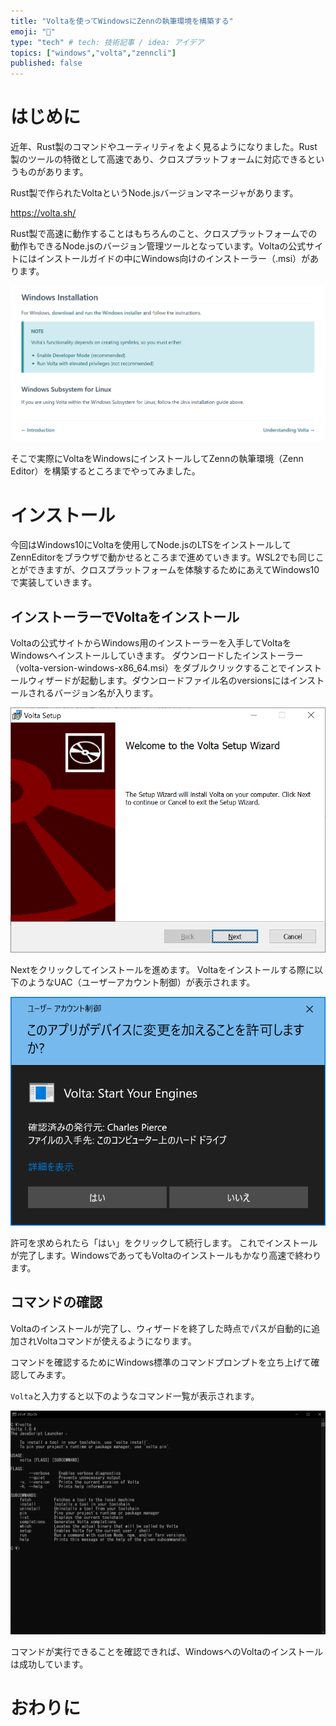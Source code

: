 ```yaml
---
title: "Voltaを使ってWindowsにZennの執筆環境を構築する"
emoji: "🦁"
type: "tech" # tech: 技術記事 / idea: アイデア
topics: ["windows","volta","zenncli"]
published: false
---
```


# はじめに

近年、Rust製のコマンドやユーティリティをよく見るようになりました。Rust製のツールの特徴として高速であり、クロスプラットフォームに対応できるというものがあります。

Rust製で作られたVoltaというNode.jsバージョンマネージャがあります。

https://volta.sh/

Rust製で高速に動作することはもちろんのこと、クロスプラットフォームでの動作もできるNode.jsのバージョン管理ツールとなっています。Voltaの公式サイトにはインストールガイドの中にWindows向けのインストーラー（.msi）があります。

![Windows用インストールガイドの画像](/images/win-zennenv-with-volta/image01.png)

そこで実際にVoltaをWindowsにインストールしてZennの執筆環境（Zenn Editor）を構築するところまでやってみました。

# インストール

今回はWindows10にVoltaを使用してNode.jsのLTSをインストールしてZennEditorをブラウザで動かせるところまで進めていきます。WSL2でも同じことができますが、クロスプラットフォームを体験するためにあえてWindows10で実装していきます。

## インストーラーでVoltaをインストール

Voltaの公式サイトからWindows用のインストーラーを入手してVoltaをWindowsへインストールしていきます。
ダウンロードしたインストーラー（volta-version-windows-x86_64.msi）をダブルクリックすることでインストールウィザードが起動します。ダウンロードファイル名のversionsにはインストールされるバージョン名が入ります。

![Voltaインストールウィザードの画像](/images/win-zennenv-with-volta/image02.png)

Nextをクリックしてインストールを進めます。
Voltaをインストールする際に以下のようなUAC（ユーザーアカウント制御）が表示されます。

![ユーザーアカウント制御の画像](/images/win-zennenv-with-volta/image03.png)

許可を求められたら「はい」をクリックして続行します。
これでインストールが完了します。WindowsであってもVoltaのインストールもかなり高速で終わります。

## コマンドの確認

Voltaのインストールが完了し、ウィザードを終了した時点でパスが自動的に追加されVoltaコマンドが使えるようになります。

コマンドを確認するためにWindows標準のコマンドプロンプトを立ち上げて確認してみます。

`Volta`と入力すると以下のようなコマンド一覧が表示されます。

![Voltaコマンドの確認画像](/images/win-zennenv-with-volta/image04.png)

コマンドが実行できることを確認できれば、WindowsへのVoltaのインストールは成功しています。

# おわりに